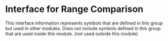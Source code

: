 
# Interface for Range Comparison
This interface information represents symbols that are defined in this group but used in other modules.  Does not include symbols defined in this group that are used inside this module.
(not used outside this module)
